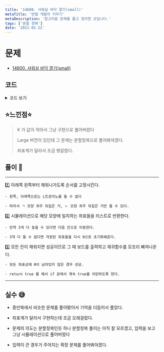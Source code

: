 ```yaml
---
title: '14600. 샤워실 바닥 깔기(small)'
metaTitle: '만렙 개발자 키우기'
metaDescription: '알고리즘 문제를 풀고 정리한 곳입니다.'
tags: ['분할 정복']
date: '2021-02-22'
---
```


# 문제
- [14600. 샤워실 바닥 깔기(small)](https://www.acmicpc.net/problem/14600)

## 코드

<details><summary> 코드 보기 </summary>

``` java
import java.awt.Point;
import java.util.ArrayList;
import java.util.List;
import java.util.Scanner;

public class Q14600 {
    // 왠지는 모르겠는데, 이 부분 때문에 계속 블로그에 포스팅하면 빌드 실패가 뜬다 ㅜㅜ
    // static int k, n, arr[][], dx[][] = {{0, -1, -1}, {0, -1, -1}, {-1, 0, 0}, {0, 0, -1}};
    // static int dy[][] = {{0, 0, -1}, {0, 0, 1}, {0, 0, 1}, {0, 1, 1}};
    public static void main(String[] args) {
        init();
        solution(1);
    }

    static boolean solution(int num) {
        int x = 0, y = 0;
        for (int i = n; i >= 1; i--) {
            for (int j = 1; j <= n ; j++) {
                if(arr[i][j] == 0) {
                    x = i; y = j;
                    break;
                }
            }
            if(x != 0) break;
        }
        if(x == 0) {
            printArrays();
            return true;
        }

        for (int d = 0; d < 4; d++) {
            List<Point> points = cover(x, y, d, num);
            if (points.size() == 3) {
                if (solution(num + 1))
                    return true;
            }
            for (Point point : points)
                arr[point.x][point.y] = 0;
        }
        return false;
    }

    private static void printArrays() {
        for (int i = 1; i <= n; i++) {
            for (int j = 1; j <= n; j++)
                System.out.print(arr[i][j] + " ");
            System.out.println();
        }
    }

    private static List<Point> cover(int x, int y, int d, int num) {
        List<Point> list = new ArrayList<>();
        for (int i = 0; i < 3; i++) {
            int nx = x + dx[d][i], ny = y + dy[d][i];
            if(!isBorder(nx, ny) || arr[nx][ny] != 0)
                return list;
            arr[nx][ny] = num;
            list.add(new Point(nx, ny));
        }
        return list;
    }

    private static boolean isBorder(int x, int y) {
        return (x >= 1 && x <= n && y >= 1 && y <= n);
    }

    private static void init() {
        Scanner sc = new Scanner(System.in);
        k = sc.nextInt();
        n = (int)Math.pow(2, k);
        arr = new int[n + 1][n + 1];
        int x = sc.nextInt(), y = sc.nextInt();
        arr[n + 1 - y][x] = -1;
    }
}
```

</details>

## ⭐️느낀점⭐️
> K 가 값이 작아서 그냥 구현으로 풀어버렸다
>
> Large 버전이 있던데 그 문제는 분할정복으로 풀어봐야겠다.
>
> 좌표계가 달라서 조금 헷갈렸다.

## 풀이 📣
<hr/>

1️⃣ 아래쪽 왼쪽부터 채워나가도록 순서를 고정시킨다.

    - 왼쪽, 아래쪽으로는 L트로미노를 둘 수 없다

    - 따라서 ㄱ 모양 좌우 뒤집은 거, ㄴ 모양 좌우 뒤집은 거만 둘 수 있다.


2️⃣ 시뮬레이션으로 해당 모양에 일치하는 좌표들을 리스트로 반환한다.

    - 만약 3개 다 놓을 수 있다면 다음 칸으로 이동한다.

    - 3개 다 둘 수 없다면 저장된 좌표들을 다시 0으로 초기화해준다.


3️⃣ 모든 칸이 채워지면 성공이므로 그 때 보드를 출력하고 재귀함수를 모조리 빠져나온다.

    - 모든 좌표상에 0이 남아있지 않은 경우 성공.

    - return true 를 해서 if 문에서 계속 true를 리턴하도록 한다.

<hr/>

## 실수 😅

- 종만북에서 비슷한 문제를 풀어봤어서 기억을 더듬어서 풀었다.

- 좌표계가 달라서 구현하는데 조금 오래걸렸다.

- 문제의 의도는 분할정복인듯 하나 분할정복 풀이는 아직 잘 모르겠고, 입력을 보고 그냥 시뮬레이션으로 풀어버렸다

- 입력이 큰 경우가 주어지는 확장 문제를 풀어봐야겠다.
